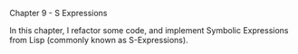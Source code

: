 Chapter 9 - S Expressions 

In this chapter, I refactor some code, and implement Symbolic Expressions
from Lisp (commonly known as S-Expressions).


